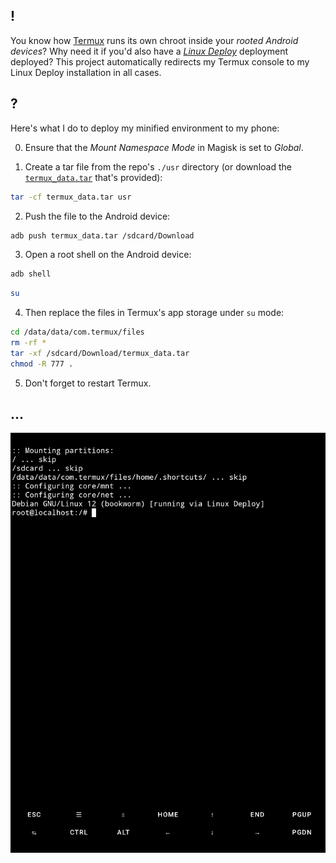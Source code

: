 ## !

You know how [Termux](https://github.com/termux/termux-app/releases) runs its own chroot inside your _rooted Android devices_? Why need it if you'd also have a [_Linux Deploy_](https://github.com/lateautumn233/Linuxdeploy-Pro/releases) deployment deployed? This project automatically redirects my Termux console to my Linux Deploy installation in all cases.

## ?

Here's what I do to deploy my minified environment to my phone:

0. Ensure that the _Mount Namespace Mode_ in Magisk is set to _Global_.

1. Create a tar file from the repo's `./usr` directory (or download the [`termux_data.tar`](./termux_data.tar) that's provided):

```sh
tar -cf termux_data.tar usr
```

2. Push the file to the Android device:

```sh
adb push termux_data.tar /sdcard/Download
```

3. Open a root shell on the Android device:

```sh
adb shell
```

```sh
su
```

4. Then replace the files in Termux's app storage under `su` mode:

```sh
cd /data/data/com.termux/files
rm -rf *
tar -xf /sdcard/Download/termux_data.tar
chmod -R 777 .
```

5. Don't forget to restart Termux.

## ...

![A screenshot of Termux running with the output of a Linux Deploy shell.](./Screenshot_20240927-064933.png)

